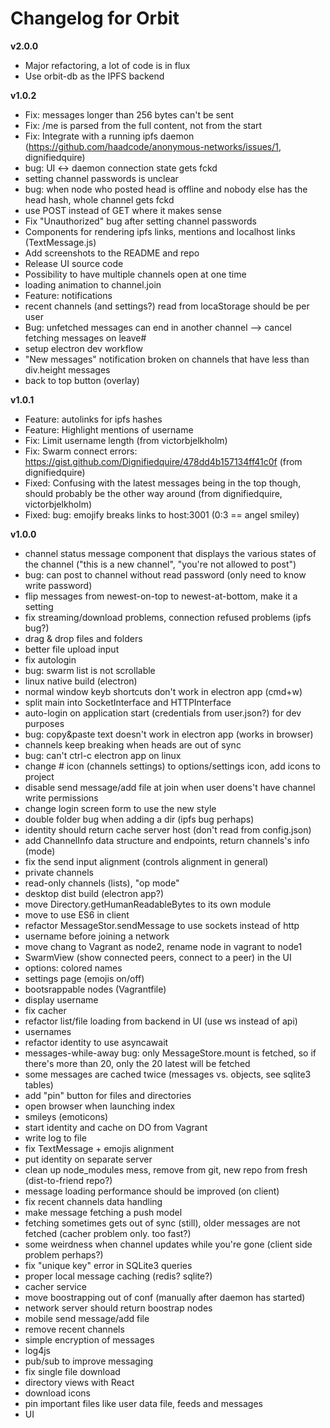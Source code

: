 # Changelog for Orbit

**v2.0.0**
- Major refactoring, a lot of code is in flux
- Use orbit-db as the IPFS backend

**v1.0.2**
- Fix: messages longer than 256 bytes can't be sent
- Fix: /me is parsed from the full content, not from the start
- Fix: Integrate with a running ipfs daemon (https://github.com/haadcode/anonymous-networks/issues/1, dignifiedquire)
- bug: UI <-> daemon connection state gets fckd
- setting channel passwords is unclear
- bug: when node who posted head is offline and nobody else has the head hash, whole channel gets fckd
- use POST instead of GET where it makes sense
- Fix "Unauthorized" bug after setting channel passwords
- Components for rendering ipfs links, mentions and localhost links (TextMessage.js)
- Add screenshots to the README and repo
- Release UI source code
- Possibility to have multiple channels open at one time
- loading animation to channel.join
- Feature: notifications
- recent channels (and settings?) read from locaStorage should be per user
- Bug: unfetched messages can end in another channel --> cancel fetching messages on leave#
- setup electron dev workflow
- "New messages" notification broken on channels that have less than div.height messages
- back to top button (overlay)

**v1.0.1**
- Feature: autolinks for ipfs hashes
- Feature: Highlight mentions of username
- Fix: Limit username length (from victorbjelkholm)
- Fix: Swarm connect errors: https://gist.github.com/Dignifiedquire/478dd4b157134ff41c0f (from dignifiedquire)
- Fixed: Confusing with the latest messages being in the top though, should probably be the other way around (from dignifiedquire, victorbjelkholm)
- Fixed: bug: emojify breaks links to host:3001 (0:3 == angel smiley)

**v1.0.0**
- channel status message component that displays the various states of the channel ("this is a new channel", "you're not allowed to post")
- bug: can post to channel without read password (only need to know write password)
- flip messages from newest-on-top to newest-at-bottom, make it a setting
- fix streaming/download problems, connection refused problems (ipfs bug?)
- drag & drop files and folders
- better file upload input
- fix autologin
- bug: swarm list is not scrollable
- linux native build (electron)
- normal window keyb shortcuts don't work in electron app (cmd+w)
- split main into SocketInterface and HTTPInterface
- auto-login on application start (credentials from user.json?) for dev purposes
- bug: copy&paste text doesn't work in electron app (works in browser)
- channels keep breaking when heads are out of sync
- bug: can't ctrl-c electron app on linux
- change # icon (channels settings) to options/settings icon, add icons to project
- disable send message/add file at join when user doens't have channel write permissions
- change login screen form to use the new style
- double folder bug when adding a dir (ipfs bug perhaps)
- identity should return cache server host (don't read from config.json)
- add ChannelInfo data structure and endpoints, return channels's info (mode)
- fix the send input alignment (controls alignment in general)
- private channels
- read-only channels (lists), "op mode"
- desktop dist build (electron app?)
- move Directory.getHumanReadableBytes to its own module
- move to use ES6 in client
- refactor MessageStor.sendMessage to use sockets instead of http
- username before joining a network
- move chang to Vagrant as node2, rename node in vagrant to node1
- SwarmView (show connected peers, connect to a peer) in the UI
- options: colored names
- settings page (emojis on/off)
- bootsrappable nodes (Vagrantfile)
- display username
- fix cacher
- refactor list/file loading from backend in UI (use ws instead of api)
- usernames
- refactor identity to use asyncawait
- messages-while-away bug: only MessageStore.mount is fetched, so if there's more than 20, only the 20 latest will be fetched
- some messages are cached twice (messages vs. objects, see sqlite3 tables)
- add "pin" button for files and directories
- open browser when launching index
- smileys (emoticons)
- start identity and cache on DO from Vagrant
- write log to file
- fix TextMessage + emojis alignment
- put identity on separate server
- clean up node_modules mess, remove from git, new repo from fresh (dist-to-friend repo?)
- message loading performance should be improved (on client)
- fix recent channels data handling
- make message fetching a push model
- fetching sometimes gets out of sync (still), older messages are not fetched (cacher problem only. too fast?)
- some weirdness when channel updates while you're gone (client side problem perhaps?)
- fix "unique key" error in SQLite3 queries
- proper local message caching (redis? sqlite?)
- cacher service
- move boostrapping out of conf (manually after daemon has started)
- network server should return boostrap nodes
- mobile send message/add file
- remove recent channels
- simple encryption of messages
- log4js
- pub/sub to improve messaging
- fix single file download
- directory views with React
- download icons
- pin important files like user data file, feeds and messages
- UI

